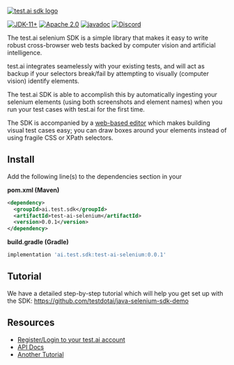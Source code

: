 [![test.ai sdk logo](https://testdotai.github.io/static-assets/logo-sdk.png)](https://adoptium.net)

[![JDK-11+](https://img.shields.io/badge/JDK-11%2B-blue)](https://adoptium.net)
[![Apache 2.0](https://img.shields.io/badge/Apache-2.0-blue)](https://www.apache.org/licenses/LICENSE-2.0)
[![javadoc](https://javadoc.io/badge2/ai.test.sdk/test-ai-selenium/javadoc.svg)](https://javadoc.io/doc/ai.test.sdk/test-ai-selenium)
[![Discord](https://img.shields.io/discord/853669216880295946?&logo=discord)](https://sdk.test.ai/discord)

The test.ai selenium SDK is a simple library that makes it easy to write robust cross-browser web tests backed by computer vision and artificial intelligence.

test.ai integrates seamelessly with your existing tests, and will act as backup if your selectors break/fail by attempting to visually (computer vision) identify elements.

The test.ai SDK is able to accomplish this by automatically ingesting your selenium elements (using both screenshots and element names) when you run your test cases with test.ai for the first time. 

The SDK is accompanied by a [web-based editor](https://sdk.test.ai/) which makes building visual test cases easy; you can draw boxes around your elements instead of using fragile CSS or XPath selectors.

## Install

Add the following line(s) to the dependencies section in your

**pom.xml (Maven)**
```xml
<dependency>
  <groupId>ai.test.sdk</groupId>
  <artifactId>test-ai-selenium</artifactId>
  <version>0.0.1</version>
</dependency>
````

**build.gradle (Gradle)**
```groovy
implementation 'ai.test.sdk:test-ai-selenium:0.0.1'
```

## Tutorial
We have a detailed step-by-step tutorial which will help you get set up with the SDK: https://github.com/testdotai/java-selenium-sdk-demo

## Resources
* [Register/Login to your test.ai account](https://sdk.test.ai/login)
* [API Docs](https://www.javadoc.io/doc/ai.test.sdk/test-ai-selenium)
* [Another Tutorial](https://sdk.test.ai/tutorial)
